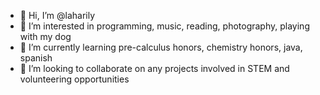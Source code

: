 - 👋 Hi, I’m @laharily
- 👀 I’m interested in programming, music, reading, photography, playing with my dog
- 🌱 I’m currently learning pre-calculus honors, chemistry honors, java, spanish
- 💞️ I’m looking to collaborate on any projects involved in STEM and volunteering opportunities

<!---
laharily/laharily is a ✨ special ✨ repository because its `README.md` (this file) appears on your GitHub profile.
You can click the Preview link to take a look at your changes.
--->
